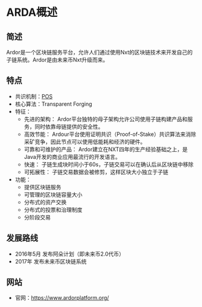 # ARDA概述

## 简述

Ardor是一个区块链服务平台，允许人们通过使用Nxt的区块链技术来开发自己的子链系统。Ardor是由未来币Nxt升级而来。

## 特点

- 共识机制：[POS](../../核心技术/共识算法/共识算法-POS.md)
- 核心算法：Transparent Forging
- 特征：
    - 先进的架构： Ardor平台独特的母子架构允许公司使用子链构建产品和服务，同时依靠母链提供的安全性。
    - 高效节能： Ardour平台使用证明共识（Proof-of-Stake）共识算法来消除采矿竞争，因此节点可以使用低能耗和经济的硬件。
    - 可靠和可维护的产品： Ardor建立在NXT四年的生产经验基础之上，是Java开发的商业应用最流行的开发语言。
    - 快速： 子链生成块时间小于60s，子链交易可以在确认后从区块链中移除
    - 可拓展性： 子链交易数据会被修剪，这样区块大小独立于子链
- 功能：
    - 提供区块链服务
    - 可管理的区块链容量大小
    - 分布式的资产交换
    - 分布式的投票和治理制度
    - 分阶段交易

## 发展路线

- 2016年5月 发布阿朵计划（即未来币2.0代币）
- 2017年 发布未来币区块链系统

## 网站

- 官网：<https://www.ardorplatform.org/>